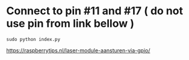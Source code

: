 # Connect to pin #11 and #17 ( do not use pin from link bellow )

`sudo python index.py`

https://raspberrytips.nl/laser-module-aansturen-via-gpio/